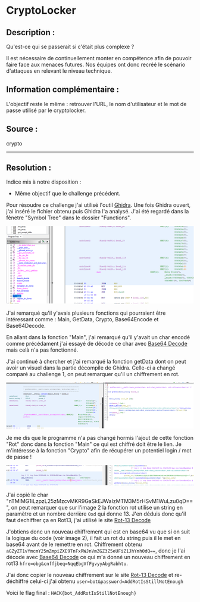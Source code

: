 # CryptoLocker

## Description :

Qu'est-ce qui se passerait si c'était plus complexe ?

Il est nécessaire de continuellement monter en compétence afin de pouvoir faire face aux menaces futures. Nos équipes ont donc recréé le scénario d'attaques en relevant le niveau technique.

## Information complémentaire : 
L'objectif reste le même : retrouver l'URL, le nom d'utilisateur et le mot de passe utilisé par le cryptolocker.

## Source :
crypto

---

## Resolution : 

Indice mis à notre disposition :
- Même objectif que le challenge précédent.


Pour résoudre ce challenge j'ai utilisé l'outil [Ghidra](https://github.com/NationalSecurityAgency/ghidra).
Une fois Ghidra ouvert, j'ai inséré le fichier obtenu puis Ghidra l'a analysé. J'ai été regardé dans la fênetre "Symbol Tree" dans le dossier "Functions".

![step1](step1.png)

J'ai remarqué qu'il y'avais plusieurs fonctions qui pourraient être intéressant comme : Main, GetData, Crypto, Base64Encode et Base64Decode. 

En allant dans la fonction "Main", j'ai remarqué qu'il y'avait un char encodé comme précédament j'ai essayé de décode ce char avec [Base64 Decode](https://www.base64decode.org/) mais celà n'a pas fonctionné.

J'ai continué à chercher et j'ai remarqué la fonction getData dont on peut avoir un visuel dans la partie décompile de Ghidra.
Celle-ci a changé comparé au challenge 1, on peut remarquer qu'il un chiffrement en rot.

![step2](step2.png)

Je me dis que le programme n'a pas changé hormis l'ajout de cette fonction "Rot" donc dans la fonction "Main" ce qui est chiffré doit être le lien.
Je m'intéresse à la fonction "Crypto" afin de récupérer un potentiel login / mot de passe ! 

![step3](step3.png)

J'ai copié le char "nTMlMG1iLzpzL25zMzcvMKR9GaSkEJWaIzMTM3M5rHSvM1WuLzu0qD==", on peut remarquer que sur l'image 2 la fonction rot utilise un string en paramètre et un nombre derrière `0xd` qui donne 13. J'en déduis donc qu'il faut dechiffrer ça en Rot13, j'ai utilisé le site [Rot-13 Decode](https://www.dcode.fr/chiffre-rot-13)

J'obtiens donc un nouveau chiffrement qui est en base64 vu que si on suit la logique du code (voir image 2), il fait un rot du string puis il le met en base64 avant de le remettre en rot.
Chiffrement obtenu `aGZyZT1vYmcmY25mZmpiZXE9TnFxRWJnVmZGZ3Z5eUFiZ1JhYmh0dQ==`, donc je l'ai décode avec [Base64 Decode](https://www.base64decode.org/) ce qui m'a donné un nouveau chiffrement en rot13 `hfre=obg&cnffjbeq=NqqEbgVfFgvyyAbgRabhtu`.

J'ai donc copier le nouveau chiffrement sur le site [Rot-13 Decode](https://www.dcode.fr/chiffre-rot-13) et re-déchiffré celui-ci j'ai obtenu `user=bot&password=AddRotIsStillNotEnough`

Voici le flag final : `HACK{bot_AddRotIsStillNotEnough}`